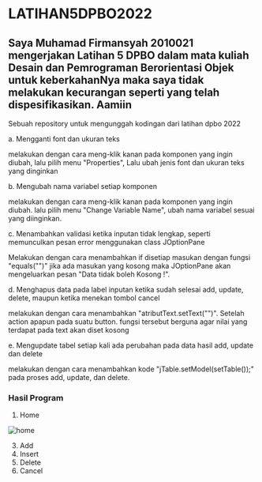 # LATIHAN5DPBO2022

## Saya Muhamad Firmansyah 2010021 mengerjakan Latihan 5 DPBO dalam mata kuliah Desain dan Pemrograman Berorientasi Objek untuk keberkahanNya maka saya tidak melakukan kecurangan seperti yang telah dispesifikasikan. Aamiin

Sebuah repository untuk mengunggah kodingan dari latihan dpbo 2022

a. Mengganti font dan ukuran teks 

   melakukan dengan cara meng-klik kanan pada komponen yang ingin diubah, lalu pilih menu "Properties", Lalu ubah jenis font dan ukuran teks yang dinginkan 
   
b. Mengubah nama variabel setiap komponen 

   melakukan dengan cara meng-klik kanan pada komponen yang ingin diubah. lalu pilih menu "Change Variable Name", ubah nama variabel sesuai yang diinginkan. 
   
c. Menambahkan validasi ketika inputan tidak lengkap, seperti memunculkan pesan error menggunakan class JOptionPane

   Melakukan dengan cara menambahkan if disetiap masukan dengan fungsi "equals("")" jika ada masukan yang kosong  maka JOptionPane akan mengeluarkan pesan "Data tidak 
   boleh Kosong !". 
   
d. Menghapus data pada label inputan ketika sudah selesai add, update, delete, maupun ketika menekan tombol cancel 

   melakukan dengan cara menambahkan "atributText.setText("")". Setelah action apapun pada suatu button. fungsi tersebut berguna agar nilai yang terdapat pada text akan
   diset kosong 
  
e. Mengupdate tabel setiap kali ada perubahan pada data hasil add, update dan delete 

   melakukan dengan cara menambahkan kode "jTable.setModel(setTable());" pada proses add, update, dan delete.

### Hasil Program 

1. Home

![home](https://user-images.githubusercontent.com/99308745/159211366-747475c5-8712-4509-8887-9d4e83518f3d.png)

3. Add
4. Insert
5. Delete
6. Cancel
